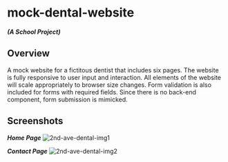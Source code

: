 # mock-dental-website
**_(A School Project)_**
## Overview
A mock website for a fictitous dentist that includes six pages. The website is fully responsive to user input and interaction. All elements of the website will scale appropriately to browser size changes. Form validation is also included for forms with required fields. Since there is no back-end component, form submission is mimicked. 

## Screenshots
***Home Page***
![2nd-ave-dental-img1](https://user-images.githubusercontent.com/118228251/218285470-a7f6dbe4-16e1-409a-baf0-e511953bfd0c.png)

***Contact Page***
![2nd-ave-dental-img2](https://user-images.githubusercontent.com/118228251/218285575-9f84d669-fd21-4dc2-ad5b-be8619987e16.png)

